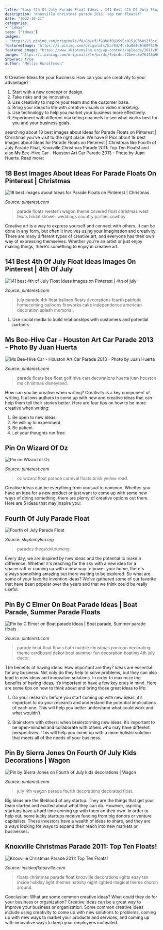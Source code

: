 ```yaml
---
title: "Easy 4th Of July Parade Float Ideas : 141 Best 4th Of July Float Ideas Images On Pinterest"
description: "Knoxville christmas parade 2011: top ten floats!"
date: "2022-10-21"
categories:
- "ideas"
tags: ["ideas"]
images:
- "https://i.pinimg.com/originals/f8/8b/8f/f88b8f088595c0251036892f3cc1ac0b.jpg"
featuredImage: "https://i.pinimg.com/originals/ba/8d/4c/ba8d4c51607619c61be5011878ef1a0a.jpg"
featured_image: "https://www.skiptomylou.org/wp-content/uploads/2011/07/Fourth-of-July-Float-July-2011-1.jpg"
image: "https://i.pinimg.com/originals/fe/bc/dc/febcdcc72beec5e76428b90f445ea58b.jpg"
ShowToc: true
author: "Mellie Runolfsson"
---
```



6 Creative Ideas for your Business: How can you use creativity to your advantage?
1. Start with a new concept or design.
2. Take risks and be innovative.
3. Use creativity to inspire your team and the customer base. 
4. Bring your ideas to life with creative visuals or video marketing. 
5. Use technology to help you market your business more effectively. 
6. Experiment with different marketing channels to see what works best for you and your business goals.

	

		
searching about 18 best images about Ideas for Parade Floats on Pinterest | Christmas you've visit to the right place. We have 8 Pics about 18 best images about Ideas for Parade Floats on Pinterest | Christmas like Fourth of July Parade Float, Knoxville Christmas Parade 2011: Top Ten Floats! and also Ms Bee-Hive Car - Houston Art Car Parade 2013 - Photo by Juan Huerta. Read more:
		
    
## 18 Best Images About Ideas For Parade Floats On Pinterest | Christmas

<img loading=lazy src="https://i.pinimg.com/736x/91/d8/c5/91d8c5ad4c5059aa5763600bbc60b7c5.jpg" onerror="this.onerror=null;this.src='https://tse2.mm.bing.net/th?id=OIP.jAyQDt1CxrkethOuI5OnSAHaJ4&amp;pid=15.1';" alt="18 best images about Ideas for Parade Floats on Pinterest | Christmas">

_Source: pinterest.com_

>parade floats western wagon theme covered float christmas west texas bridal shower weddings country parties cowboy. 

	

Creative art is a way to express yourself and connect with others. It can be done in any form, but often it involves using your imagination and creativity. There are many different types of creative art, and everyone has their own way of expressing themselves. Whether you're an artist or just enjoy making things, there's something to enjoy in creative art.

    
## 141 Best 4th Of July Float Ideas Images On Pinterest | 4th Of July

<img loading=lazy src="https://i.pinimg.com/originals/fe/bc/dc/febcdcc72beec5e76428b90f445ea58b.jpg" onerror="this.onerror=null;this.src='https://tse2.mm.bing.net/th?id=OIP.1XG0PzoXR_xNQOEb3zmq-gHaF3&amp;pid=15.1';" alt="141 best 4th of July Float Ideas images on Pinterest | 4th of july">

_Source: pinterest.com_

>july parade 4th float balloon floats decorations fourth patriotic homecoming balloons fireworks cake independence american decoration splash memorial. 

	

1. Use social media to build relationships with customers and potential partners.

    
## Ms Bee-Hive Car - Houston Art Car Parade 2013 - Photo By Juan Huerta

<img loading=lazy src="https://i.pinimg.com/originals/f8/8b/8f/f88b8f088595c0251036892f3cc1ac0b.jpg" onerror="this.onerror=null;this.src='https://tse4.mm.bing.net/th?id=OIP.02oUHxhJE5jngi7hWiVLeAAAAA&amp;pid=15.1';" alt="Ms Bee-Hive Car - Houston Art Car Parade 2013 - Photo by Juan Huerta">

_Source: pinterest.com_

>parade floats bee float golf hive cart decorations huerta juan houston ms christmas disneyland. 

	

How can you be creative when writing?
Creativity is a key component of writing. It allows authors to come up with new and creative ideas that can help them tell their stories better. Here are four tips on how to be more creative when writing:
1. Be open to new ideas.
2. Be willing to experiment.
3. Be patient.
4. Let your thoughts run free.

    
## Pin On Wizard Of Oz

<img loading=lazy src="https://i.pinimg.com/originals/ba/8d/4c/ba8d4c51607619c61be5011878ef1a0a.jpg" onerror="this.onerror=null;this.src='https://tse2.mm.bing.net/th?id=OIP.8f8--NsVjpAq8Ky-iy9fHQHaFx&amp;pid=15.1';" alt="Pin on Wizard of Oz">

_Source: pinterest.com_

>oz wizard float parade carnival floats brick yellow road. 

	

Creative ideas can be everything from unusual to common. Whether you have an idea for a new product or just want to come up with some new ways of doing something, there are plenty of creative options out there. Here are 5 ideas that may inspire you: 

    
## Fourth Of July Parade Float

<img loading=lazy src="https://www.skiptomylou.org/wp-content/uploads/2011/07/Fourth-of-July-Float-July-2011-1.jpg" onerror="this.onerror=null;this.src='https://tse2.mm.bing.net/th?id=OIP.h3nlqmHTxYm-2KG0hvN2XgAAAA&amp;pid=15.1';" alt="Fourth of July Parade Float">

_Source: skiptomylou.org_

>parades theguidetotowing. 

	

Every day, we are inspired by new ideas and the potential to make a difference. Whether it's reaching for the sky with a new idea for a spacecraft or coming up with a new way to power your home, there's always something amazing out there waiting to be explored. So what are some of your favorite invention ideas? We've gathered some of our favorite that have been popular over the years and that we think could be really useful.

    
## Pin By C Elmer On Boat Parade Ideas | Boat Parade, Summer Parade Floats

<img loading=lazy src="https://i.pinimg.com/originals/c1/ea/53/c1ea53fae724f5bcc91ed3d33f2aebcf.jpg" onerror="this.onerror=null;this.src='https://tse3.mm.bing.net/th?id=OIP.fPIUqxcuv2tFdZDOIVFs6wHaJ4&amp;pid=15.1';" alt="Pin by C Elmer on Boat parade ideas | Boat parade, Summer parade floats">

_Source: pinterest.com_

>parade boat float floats bath bubble christmas pontoon decorating theme cardboard dekor boot summer fun decoration boating 4th july decor. 

	

The benefits of having ideas: How important are they?
Ideas are essential for any business. Not only do they help to solve problems, but they can also lead to new ideas and innovative solutions. In order to maximize the benefits of having ideas, it’s important to have a few key ones in mind. Here are some tips on how to think about and bring those great ideas to life:
1. Do your research: before you start coming up with new ideas, it’s important to do your research and understand the potential implications of each one. This will help you better understand what could work and what wouldn’t.

2. Brainstorm with others: when brainstorming new ideas, it’s important to be open-minded and collaborate with others who may have different perspectives. This will help you come up with a more holistic solution that meets all of the needs of your business.

    
## Pin By Sierra Jones On Fourth Of July Kids Decorations | Wagon

<img loading=lazy src="https://i.pinimg.com/originals/6b/d4/7f/6bd47fc8242c8f713697b04014654cbe.jpg" onerror="this.onerror=null;this.src='https://tse2.mm.bing.net/th?id=OIP.Cubkq-lGvQnRQjwz4iYR3QHaJ6&amp;pid=15.1';" alt="Pin by Sierra Jones on Fourth of July kids decorations | Wagon">

_Source: pinterest.com_

>july 4th wagon parade fourth decorations decorated float. 

	

Big ideas are the lifeblood of any startup. They are the things that get your team started and excited about what they can do. However, aspiring startups have a hard time coming up with them on their own. In order to help out, some lucky startups receive funding from big donors or venture capitalists. These investors have a wealth of ideas to share, and they are always looking for ways to expand their reach into new markets or businesses.

    
## Knoxville Christmas Parade 2011: Top Ten Floats!

<img loading=lazy src="http://2.bp.blogspot.com/-NbICofrg130/TtxKryUTWoI/AAAAAAAAEbg/WIX2jPRCbIQ/s1600/Floats15%252C+Knoxville+Christmas+Parade%252C+2011.jpg" onerror="this.onerror=null;this.src='https://tse4.mm.bing.net/th?id=OIP.Qnt_EdLCabKsm6JXbyVyjgHaFR&amp;pid=15.1';" alt="Knoxville Christmas Parade 2011: Top Ten Floats!">

_Source: insideofknoxville.com_

>floats christmas parade float knoxville decorations lights easy ten inside holiday light themes nativity night lighted magical theme church around. 

	

Conclusion: What are some common creative ideas? What could they do for your business or organization?
Creative ideas can be a great way to improve your business or organization. Some common creative ideas include using creativity to come up with new solutions to problems, coming up with new ways to market your products and services, and coming up with innovative ways to keep your employees motivated.


